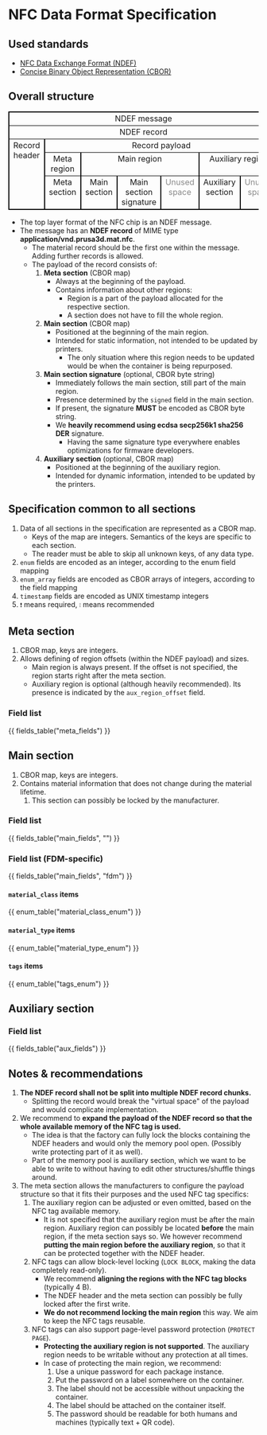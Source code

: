 # NFC Data Format Specification
## Used standards
- [NFC Data Exchange Format (NDEF)](https://nfc-forum.org/build/specifications/data-exchange-format-ndef-technical-specification/)
- [Concise Binary Object Representation (CBOR)](https://cbor.io/)

## Overall structure
<table class="packet-structure">
   <tr>
      <td colspan=7>NDEF message</td>
   </tr>
   <tr>
      <td colspan=7>NDEF record</td>
   </tr>
   <tr>
      <td rowspan=3>Record header</td>
      <td colspan=6>Record payload</td>
   </tr>
   <tr>
      <td>Meta region</td>
      <td colspan=3>Main region</td>
      <td colspan=2>Auxiliary region</td>
   </tr>
   <tr>
      <td>Meta section</td>
      <td>Main section</td>
      <td>Main section signature</td>
      <td class="unused">Unused space</td>
      <td>Auxiliary section</td>
      <td class="unused">Unused space</td>
   </tr>
</table>
<style>
   .packet-structure tbody {
      border: 2px solid black;
   }
   .packet-structure td {
      vertical-align: top;
      text-align: center;
      border: 1px solid black;
      border-left: 2px solid black;
      border-right: 2px solid black;
   }
   .packet-structure .unused {
      opacity: 50%;
   }
</style>

- The top layer format of the NFC chip is an NDEF message.
- The message has an **NDEF record** of MIME type **application/vnd.prusa3d.mat.nfc**.
   - The material record should be the first one within the message. Adding further records is allowed.
   - The payload of the record consists of:
      1. **Meta section** (CBOR map)
         - Always at the beginning of the payload.
         - Contains information about other regions:
            - Region is a part of the payload allocated for the respective section.
            - A section does not have to fill the whole region.
      1. **Main section** (CBOR map)
         - Positioned at the beginning of the main region.
         - Intended for static information, not intended to be updated by printers.
            - The only situation where this region needs to be updated would be when the container is being repurposed.
      1. **Main section signature** (optional, CBOR byte string)
         - Immediately follows the main section, still part of the main region.
         - Presence determined by the `signed` field in the main section.
         - If present, the signature **MUST** be encoded as CBOR byte string.
         - We **heavily recommend using ecdsa secp256k1 sha256 DER** signature.
            - Having the same signature type everywhere enables optimizations for firmware developers.
      1. **Auxiliary section** (optional, CBOR map)
         - Positioned at the beginning of the auxiliary region.
         - Intended for dynamic information, intended to be updated by the printers.

## Specification common to all sections
1. Data of all sections in the specification are represented as a CBOR map.
   - Keys of the map are integers. Semantics of the keys are specific to each section.
   - The reader must be able to skip all unknown keys, of any data type.
1. `enum` fields are encoded as an integer, according to the enum field mapping
1. `enum_array` fields are encoded as CBOR arrays of integers, according to the field mapping
1. `timestamp` fields are encoded as UNIX timestamp integers
1. `❗` means required, `❕` means recommended

## Meta section
1. CBOR map, keys are integers.
1. Allows defining of region offsets (within the NDEF payload) and sizes.
   - Main region is always present. If the offset is not specified, the region starts right after the meta section.
   - Auxiliary region is optional (although heavily recommended). Its presence is indicated by the `aux_region_offset` field.

### Field list
{{ fields_table("meta_fields") }}

## Main section
1. CBOR map, keys are integers.
1. Contains material information that does not change during the material lifetime.
   1. This section can possibly be locked by the manufacturer.

### Field list
{{ fields_table("main_fields", "") }}

### Field list (FDM-specific)
{{ fields_table("main_fields", "fdm") }}

#### `material_class` items
{{ enum_table("material_class_enum") }}

#### `material_type` items
{{ enum_table("material_type_enum") }}

#### `tags` items
{{ enum_table("tags_enum") }}

## Auxiliary section

### Field list
{{ fields_table("aux_fields") }}

## Notes & recommendations
   1. **The NDEF record shall not be split into multiple NDEF record chunks.**
      - Splitting the record would break the "virtual space" of the payload and would complicate implementation.
   1. We recommend to **expand the payload of the NDEF record so that the whole available memory of the NFC tag is used.**
      - The idea is that the factory can fully lock the blocks containing the NDEF  headers and would only the memory pool open. (Possibly write protecting  part of it as well).
      - Part of the memory pool is auxiliary section, which we want to be able to write to without having to edit other structures/shuffle things around.
   1. The meta section allows the manufacturers to configure the payload structure so that it fits their purposes and the used NFC tag specifics:
      1. The auxiliary region can be adjusted or even omitted, based on the NFC tag available memory.
         - It is not specified that the auxiliary region must be after the main region. Auxiliary region can possibly be located **before** the main region, if the meta section says so. We however recommend **putting the main region before the auxiliary region**, so that it can be protected together with the NDEF header.
      1. NFC tags can allow block-level locking (`LOCK BLOCK`, making the data completely read-only).
         - We recommend **aligning the regions with the NFC tag blocks** (typically 4 B).
         - The NDEF header and the meta section can possibly be fully locked after the first write.
         - **We do not recommend locking the main region** this way. We aim to keep the NFC tags reusable.
      1. NFC tags can also support page-level password protection (`PROTECT PAGE`).
         - **Protecting the auxiliary region is not supported**. The auxiliary region needs to be writable without any protection at all times.
         - In case of protecting the main region, we recommend:
            1. Use a unique password for each package instance.
            1. Put the password on a label somewhere on the container.
            1. The label should not be accessible without unpacking the container.
            1. The label should be attached on the container itself.
            1. The password should be readable for both humans and machines (typically text + QR code).
